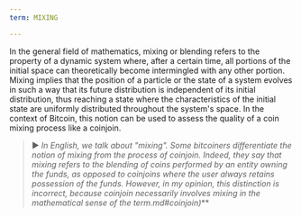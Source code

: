 ```yaml
---
term: MIXING

---
```

In the general field of mathematics, mixing or blending refers to the property of a dynamic system where, after a certain time, all portions of the initial space can theoretically become intermingled with any other portion. Mixing implies that the position of a particle or the state of a system evolves in such a way that its future distribution is independent of its initial distribution, thus reaching a state where the characteristics of the initial state are uniformly distributed throughout the system's space. In the context of Bitcoin, this notion can be used to assess the quality of a coin mixing process like a coinjoin.

> ► *In English, we talk about "mixing". Some bitcoiners differentiate the notion of mixing from the process of coinjoin. Indeed, they say that mixing refers to the blending of coins performed by an entity owning the funds, as opposed to coinjoins where the user always retains possession of the funds. However, in my opinion, this distinction is incorrect, because coinjoin necessarily involves mixing in the mathematical sense of the term.md#coinjoin)***